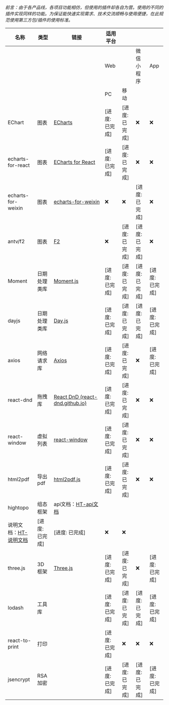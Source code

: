_前言：由于各产品线，各项目功能相仿，但使用的插件却各自为营。使用的不同的插件实现同样的功能。为保证能快速实现需求、技术交流顺畅与使用便捷，在此规范使用第三方包/插件的使用标准。_

| 名称 | 类型 | 链接 | 适用平台 |  |  |  |
| --- | --- | --- | --- | --- | --- | --- |
|  |  |  | Web |  | 微信小程序 | App |
|  |  |  | PC | 移动 |  |  |
| EChart | 图表 | [ECharts](https://echarts.apache.org/zh/index.html) | [进度: 已完成] | [进度: 已完成] | ❌ | ❌ |
| echarts-for-react | 图表 | [ECharts for React](https://git.hust.cc/echarts-for-react/) | [进度: 已完成] | [进度: 已完成] | ❌ | ❌ |
| echarts-for-weixin | 图表 | [echarts-for-weixin](https://github.com/ecomfe/echarts-for-weixin) | ❌ | ❌ | [进度: 已完成] | ❌ |
| antv/f2 | 图表 | [F2](https://f2.antv.vision/zh/) | ❌ | [进度: 已完成] | [进度: 已完成] | ❌ |
| Moment | 日期处理类库 | [Moment.js](http://momentjs.cn/) | [进度: 已完成] | [进度: 已完成] | [进度: 已完成] | [进度: 已完成] |
| dayjs | 日期处理类库 | [Day.js](https://dayjs.gitee.io/zh-CN/) | [进度: 已完成] | [进度: 已完成] | [进度: 已完成] | [进度: 已完成] |
| axios | 网络请求库 | [Axios](https://www.axios-http.cn/) | [进度: 已完成] | [进度: 已完成] | ❌ | [进度: 已完成] |
| react-dnd | 拖拽库 | [React DnD (react-dnd.github.io)](https://react-dnd.github.io/react-dnd/about) | [进度: 已完成] | [进度: 已完成] | ❌ | ❌ |
| react-window | 虚拟列表 | [react-window](https://react-window.vercel.app/#/examples/list/fixed-size) | [进度: 已完成] | [进度: 已完成] | ❌ | ❌ |
| html2pdf | 导出pdf | [html2pdf.js](https://ekoopmans.github.io/html2pdf.js/) | [进度: 已完成] | [进度: 已完成] | ❌ | ❌ |
| hightopo | 组态框架 | api文档：[HT-api文档](https://www.hightopo.com/guide/doc/index.html)
说明文档：[HT-说明文档](https://www.hightopo.com/guide/guide/core/treetableview/examples/example_structure.html) | [进度: 已完成] | [进度: 已完成] | ❌ | ❌ |
| three.js  | 3D框架 | [Three.js](https://threejs.org/) | [进度: 已完成] | [进度: 已完成] | ❌ | [进度: 已完成] |
| lodash | 工具库 |  | [进度: 已完成] | [进度: 已完成] | [进度: 已完成] | [进度: 已完成] |
| react-to-print | 打印 |  | [进度: 已完成] | ❌ | ❌ | ❌ |
| jsencrypt | RSA加密 |  | [进度: 已完成] | [进度: 已完成] | [进度: 已完成] | [进度: 已完成] |

